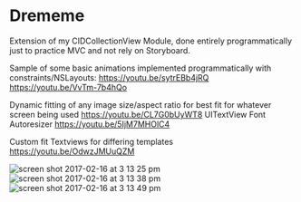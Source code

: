 # Drememe
Extension of my CIDCollectionView Module, done entirely programmatically just to practice MVC and not rely on Storyboard.

Sample of some basic animations implemented programmatically with constraints/NSLayouts:
https://youtu.be/sytrEBb4jRQ
https://youtu.be/VvTm-7b4hQo

Dynamic fitting of any image size/aspect ratio for best fit for whatever screen being used
https://youtu.be/CL7G0bUyWT8
UITextView Font Autoresizer
https://youtu.be/5IjM7MHOlC4

Custom fit Textviews for differing templates
https://youtu.be/OdwzJMUuQZM

![screen shot 2017-02-16 at 3 13 25 pm](https://cloud.githubusercontent.com/assets/11773312/23045688/94db8758-f45a-11e6-9891-910f2b58f645.png)
![screen shot 2017-02-16 at 3 13 38 pm](https://cloud.githubusercontent.com/assets/11773312/23045689/94f2f2da-f45a-11e6-9039-48746f6bbf19.png)
![screen shot 2017-02-16 at 3 13 49 pm](https://cloud.githubusercontent.com/assets/11773312/23045690/94f52dde-f45a-11e6-981d-6bf18de87185.png)

